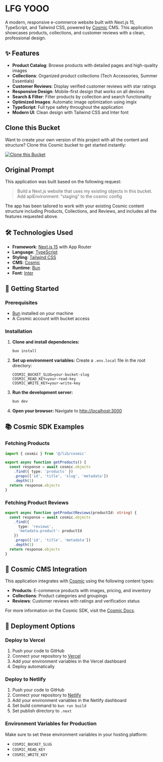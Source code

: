 <!-- README_START -->
# LFG YOOO

A modern, responsive e-commerce website built with Next.js 15, TypeScript, and Tailwind CSS, powered by [Cosmic](https://www.cosmicjs.com) CMS. This application showcases products, collections, and customer reviews with a clean, professional design.

## ✨ Features

- **Product Catalog**: Browse products with detailed pages and high-quality images
- **Collections**: Organized product collections (Tech Accessories, Summer Essentials)
- **Customer Reviews**: Display verified customer reviews with star ratings
- **Responsive Design**: Mobile-first design that works on all devices
- **Search & Filter**: Filter products by collection and search functionality
- **Optimized Images**: Automatic image optimization using imgix
- **TypeScript**: Full type safety throughout the application
- **Modern UI**: Clean design with Tailwind CSS and Inter font

## Clone this Bucket

Want to create your own version of this project with all the content and structure? Clone this Cosmic bucket to get started instantly:

[![Clone this Bucket](https://img.shields.io/badge/Clone%20this%20Bucket-4F46E5?style=for-the-badge&logo=cosmic&logoColor=white)](https://app.cosmic-staging.com/projects/new?clone_bucket=ecommerce-site-production)

## Original Prompt

This application was built based on the following request:

> Build a Next.js website that uses my existing objects in this bucket. Add apiEnvironment: "staging" to the cosmic config

The app has been tailored to work with your existing Cosmic content structure including Products, Collections, and Reviews, and includes all the features requested above.

## 🛠️ Technologies Used

- **Framework**: [Next.js 15](https://nextjs.org/) with App Router
- **Language**: [TypeScript](https://www.typescriptlang.org/)
- **Styling**: [Tailwind CSS](https://tailwindcss.com/)
- **CMS**: [Cosmic](https://www.cosmicjs.com)
- **Runtime**: [Bun](https://bun.sh/)
- **Font**: [Inter](https://fonts.google.com/specimen/Inter)

## 🚀 Getting Started

### Prerequisites

- [Bun](https://bun.sh/) installed on your machine
- A Cosmic account with bucket access

### Installation

1. **Clone and install dependencies:**
   ```bash
   bun install
   ```

2. **Set up environment variables:**
   Create a `.env.local` file in the root directory:
   ```env
   COSMIC_BUCKET_SLUG=your-bucket-slug
   COSMIC_READ_KEY=your-read-key
   COSMIC_WRITE_KEY=your-write-key
   ```

3. **Run the development server:**
   ```bash
   bun dev
   ```

4. **Open your browser:**
   Navigate to [http://localhost:3000](http://localhost:3000)

## 📚 Cosmic SDK Examples

### Fetching Products
```typescript
import { cosmic } from '@/lib/cosmic'

export async function getProducts() {
  const response = await cosmic.objects
    .find({ type: 'products' })
    .props(['id', 'title', 'slug', 'metadata'])
    .depth(1)
  return response.objects
}
```

### Fetching Product Reviews
```typescript
export async function getProductReviews(productId: string) {
  const response = await cosmic.objects
    .find({ 
      type: 'reviews',
      'metadata.product': productId 
    })
    .props(['id', 'title', 'metadata'])
    .depth(1)
  return response.objects
}
```

## 🔗 Cosmic CMS Integration

This application integrates with [Cosmic](https://www.cosmicjs.com) using the following content types:

- **Products**: E-commerce products with images, pricing, and inventory
- **Collections**: Product categories and groupings
- **Reviews**: Customer reviews with ratings and verification status

For more information on the Cosmic SDK, visit the [Cosmic Docs](https://www.cosmicjs.com/docs).

## 🚀 Deployment Options

### Deploy to Vercel
1. Push your code to GitHub
2. Connect your repository to [Vercel](https://vercel.com)
3. Add your environment variables in the Vercel dashboard
4. Deploy automatically

### Deploy to Netlify
1. Push your code to GitHub
2. Connect your repository to [Netlify](https://netlify.com)
3. Add your environment variables in the Netlify dashboard
4. Set build command to `bun run build`
5. Set publish directory to `.next`

### Environment Variables for Production
Make sure to set these environment variables in your hosting platform:
- `COSMIC_BUCKET_SLUG`
- `COSMIC_READ_KEY`
- `COSMIC_WRITE_KEY`
<!-- README_END -->